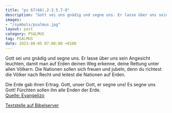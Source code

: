 ```yaml
---
title: "ps 67(66),2-3.5.7-8"
description: "Gott sei uns gnädig und segne uns. Er lasse über uns sein Angesicht leuchten, damit man auf Erden deinen Weg erkenne, deine Rettung unter allen Völkern.  Die Nationen sollen sich freuen und jubeln, denn du richtest die Völker nach Recht und leitest die Nationen auf Erden.  Die E...."
images:
- "/symbols/psalmus.jpg"
layout: post
category: PSALMUS
tag: PSALMUS
date: 2023-08-05 07:00:00 +0100
---
```

Gott sei uns gnädig und segne uns.
Er lasse über uns sein Angesicht leuchten,
damit man auf Erden deinen Weg erkenne, deine Rettung unter allen Völkern. 
Die Nationen sollen sich freuen und jubeln, denn du richtest die Völker nach Recht und leitest die Nationen auf Erden.

Die Erde gab ihren Ertrag.<!--more--> Gott, unser Gott, er segne uns!
Es segne uns Gott! Fürchten sollen ihn alle Enden der Erde.<br>
[Quelle: Evangelizo](https://evangeliumtagfuertag.org/DE/gospel)

[Textstelle auf Bibelserver](https://www.bibleserver.com/EU/ps67(66),2-3.5.7-8)
